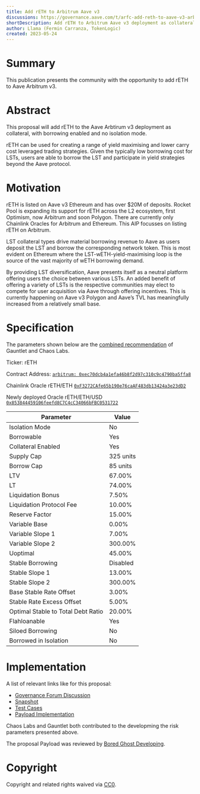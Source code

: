 ```yaml
---
title: Add rETH to Arbitrum Aave v3
discussions: https://governance.aave.com/t/arfc-add-reth-to-aave-v3-arbitrum-liquidity-pool/12810
shortDescription: Add rETH to Arbitrum Aave v3 deployment as collateral, with borrowing enabled.
author: Llama (Fermin Carranza, TokenLogic)
created: 2023-05-24
---
```


# Summary

This publication presents the community with the opportunity to add rETH to Aave Arbitrum v3.

# Abstract

This proposal will add rETH to the Aave Arbtirum v3 deployment as collateral, with borrowing enabled and no isolation mode.

rETH can be used for creating a range of yield maximising and lower carry cost leveraged trading strategies. Given the typically low borrowing cost for LSTs, users are able to borrow the LST and participate in yield strategies beyond the Aave protocol.

# Motivation

rETH is listed on Aave v3 Ethereum and has over $20M of deposits. Rocket Pool is expanding its support for rETH across the L2 ecosystem, first Optimism, now Arbitrum and soon Polygon. There are currently only Chainlink Oracles for Arbitrum and Ethereum. This AIP focusses on listing rETH on Arbitrum.

LST collateral types drive material borrowing revenue to Aave as users deposit the LST and borrow the corresponding network token. This is most evident on Ethereum where the LST-wETH-yield-maximising loop is the source of the vast majority of wETH borrowing demand.

By providing LST diversification, Aave presents itself as a neutral platform offering users the choice between various LSTs. An added benefit of offering a variety of LSTs is the respective communities may elect to compete for user acquisition via Aave through offering incentives. This is currently happening on Aave v3 Polygon and Aave’s TVL has meaningfully increased from a relatively small base.

# Specification

The parameters shown below are the [combined recommendation](https://governance.aave.com/t/arfc-add-reth-to-aave-v3-arbitrum-liquidity-pool/12810/2) of Gauntlet and Chaos Labs.

Ticker: rETH

Contract Address: [`arbitrum: 0xec70dcb4a1efa46b8f2d97c310c9c4790ba5ffa8`](https://arbiscan.io/address/0xec70dcb4a1efa46b8f2d97c310c9c4790ba5ffa8)

Chainlink Oracle rETH/ETH [`0xF3272CAfe65b190e76caAF483db13424a3e23dD2`](https://arbiscan.io/address/0x0411D28c94d85A36bC72Cb0f875dfA8371D8fFfF)

Newly deployed Oracle rETH/ETH/USD [`0x853844459106feefd8C7C4cC34066bFBC0531722`](https://arbiscan.com/address/0x853844459106feefd8C7C4cC34066bFBC0531722)

| Parameter                          | Value     |
| ---------------------------------- | --------- |
| Isolation Mode                     | No        |
| Borrowable                         | Yes       |
| Collateral Enabled                 | Yes       |
| Supply Cap                         | 325 units |
| Borrow Cap                         | 85 units  |
| LTV                                | 67.00%    |
| LT                                 | 74.00%    |
| Liquidation Bonus                  | 7.50%     |
| Liquidation Protocol Fee           | 10.00%    |
| Reserve Factor                     | 15.00%    |
| Variable Base                      | 0.00%     |
| Variable Slope 1                   | 7.00%     |
| Variable Slope 2                   | 300.00%   |
| Uoptimal                           | 45.00%    |
| Stable Borrowing                   | Disabled  |
| Stable Slope 1                     | 13.00%    |
| Stable Slope 2                     | 300.00%   |
| Base Stable Rate Offset            | 3.00%     |
| Stable Rate Excess Offset          | 5.00%     |
| Optimal Stable to Total Debt Ratio | 20.00%    |
| Flahloanable                       | Yes       |
| Siloed Borrowing                   | No        |
| Borrowed in Isolation              | No        |

# Implementation

A list of relevant links like for this proposal:

- [Governance Forum Discussion](https://governance.aave.com/t/arfc-add-reth-to-aave-v3-arbitrum-liquidity-pool/12810)
- [Snapshot](https://snapshot.org/#/aave.eth/proposal/0xa7bc42ca1f658655e9998d22d616133da734bad0e6caae9c7d016ad97abf1451)
- [Test Cases](https://github.com/bgd-labs/aave-proposals/blob/main/src/AaveV3Listings_20230524/AaveV3ArbListings_20230524_PayloadTest.t.sol)
- [Payload Implementation](https://github.com/bgd-labs/aave-proposals/blob/main/src/AaveV3Listings_20230524/AaveV3ArbListings_20230524_Payload.sol)

Chaos Labs and Gauntlet both contributed to the developming the risk parameters presented above.

The proposal Payload was reviewed by [Bored Ghost Developing](https://bgdlabs.com/).

# Copyright

Copyright and related rights waived via [CC0](https://creativecommons.org/publicdomain/zero/1.0/).

